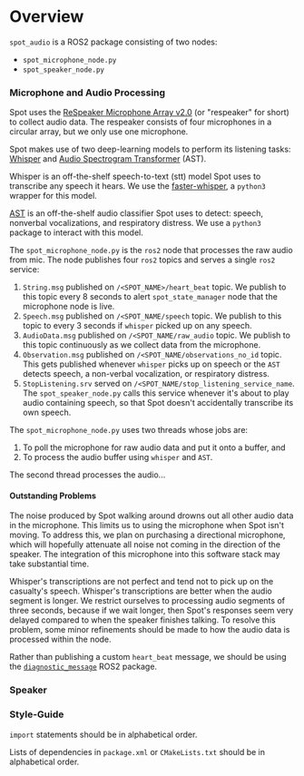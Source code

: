 # Overview
`spot_audio` is a ROS2 package consisting of two nodes:
- `spot_microphone_node.py`
- `spot_speaker_node.py`


### Microphone and Audio Processing
Spot uses the [ReSpeaker Microphone Array v2.0](https://wiki.seeedstudio.com/ReSpeaker_Mic_Array_v2.0/) (or "respeaker" for short) to collect audio data. The respeaker consists of four microphones in a circular array, but we only use one microphone.

Spot makes use of two deep-learning models to perform its listening tasks: [Whisper](https://github.com/openai/whisper) and [Audio Spectrogram Transformer](https://huggingface.co/docs/transformers/model_doc/audio-spectrogram-transformer) (AST).

Whisper is an off-the-shelf speech-to-text (stt) model Spot uses to transcribe any speech it hears. We use the [faster-whisper](https://github.com/SYSTRAN/faster-whisper), a `python3` wrapper for this model.

[AST](https://huggingface.co/docs/transformers/model_doc/audio-spectrogram-transformer) is an off-the-shelf audio classifier Spot uses to detect: speech, nonverbal vocalizations, and respiratory distress. We use a `python3` package to interact with this model.


The `spot_microphone_node.py` is the `ros2` node that processes the raw audio from mic. The node publishes four `ros2` topics and serves a single `ros2` service:
1. `String.msg` published on `/<SPOT_NAME>/heart_beat` topic. We publish to this topic every 8 seconds to alert `spot_state_manager` node that the microphone node is live.
2. `Speech.msg` published on `/<SPOT_NAME/speech` topic. We publish to this topic to every 3 seconds if `whisper` picked up on any speech.
3. `AudioData.msg` published on `/<SPOT_NAME/raw_audio` topic. We publish to this topic continuously as we collect data from the microphone.
4. `Observation.msg` published on `/<SPOT_NAME/observations_no_id` topic. This gets published whenever `whisper` picks up on speech or the `AST` detects speech, a non-verbal vocalization, or respiratory distress.
5. `StopListening.srv` served on `/<SPOT_NAME/stop_listening_service_name`. The `spot_speaker_node.py` calls this service whenever it's about to play audio containing speech, so that Spot doesn't accidentally transcribe its own speech.


The `spot_microphone_node.py` uses two threads whose jobs are:
1. To poll the microphone for raw audio data and put it onto a buffer, and
2. To process the audio buffer using `whisper` and `AST`.

The second thread processes the audio...


#### Outstanding Problems
The noise produced by Spot walking around drowns out all other audio data in the microphone. This limits us to using the microphone when Spot isn't moving. To address this, we plan on purchasing a directional microphone, which will hopefully attenuate all noise not coming in the direction of the speaker. The integration of this microphone into this software stack may take substantial time.

Whisper's transcriptions are not perfect and tend not to pick up on the casualty's speech. Whisper's transcriptions are better when the audio segment is longer. We restrict ourselves to processing audio segments of three seconds, because if we wait longer, then Spot's responses seem very delayed compared to when the speaker finishes talking. To resolve this problem, some minor refinements should be made to how the audio data is processed within the node.

Rather than publishing a custom `heart_beat` message, we should be using the [`diagnostic_message`](https://github.com/ros/diagnostics) ROS2 package.

### Speaker



### Style-Guide
`import` statements should be in alphabetical order.

Lists of dependencies in `package.xml` or `CMakeLists.txt` should be in alphabetical order.